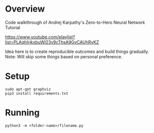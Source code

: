 # Overview

Code walkthrough of Andrej Karpathy's Zero-to-Hero Neural Network Tutorial

https://www.youtube.com/playlist?list=PLAqhIrjkxbuWI23v9cThsA9GvCAUhRvKZ

Idea here is to create reproducible outcomes and build things gradually.
Note: Will skip some things based on personal preference.

# Setup

```
sudo apt-get graphviz
pip3 install requirements.txt
```

# Running

```
python3 -m <folder-name>/filename.py
```